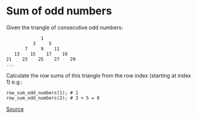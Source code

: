 # Sum of odd numbers

Given the triangle of consecutive odd numbers:

```text
             1
          3     5
       7     9    11
   13    15    17    19
21    23    25    27    29
...
```

Calculate the row sums of this triangle from the row index
(starting at index 1) e.g.:

```text
row_sum_odd_numbers(1); # 1
row_sum_odd_numbers(2); # 3 + 5 = 8
```

[Source](https://www.codewars.com/kata/55fd2d567d94ac3bc9000064/train/python)